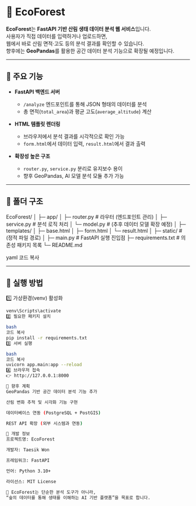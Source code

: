# 🌿 EcoForest

**EcoForest**는 **FastAPI 기반 산림 생태 데이터 분석 웹 서비스**입니다.  
사용자가 직접 데이터를 입력하거나 업로드하면,  
웹에서 바로 산림 면적·고도 등의 분석 결과를 확인할 수 있습니다.  
향후에는 **GeoPandas**를 활용한 공간 데이터 분석 기능으로 확장될 예정입니다.

---

## 🚀 주요 기능

- **FastAPI 백엔드 서버**  
  - `/analyze` 엔드포인트를 통해 JSON 형태의 데이터를 분석  
  - 총 면적(`total_area`)과 평균 고도(`average_altitude`) 계산  

- **HTML 템플릿 렌더링**  
  - 브라우저에서 분석 결과를 시각적으로 확인 가능  
  - `form.html`에서 데이터 입력, `result.html`에서 결과 출력  

- **확장성 높은 구조**  
  - `router.py`, `service.py` 분리로 유지보수 용이  
  - 향후 GeoPandas, AI 모델 분석 모듈 추가 가능  

---

## 📂 폴더 구조

EcoForest/
│
├─ app/
│ ├─ router.py # 라우터 (엔드포인트 관리)
│ ├─ service.py # 분석 로직 처리
│ └─ model.py # (추후 데이터 모델 확장 예정)
│
├─ templates/
│ ├─ base.html
│ ├─ form.html
│ └─ result.html
│
├─ static/ # (정적 파일 경로)
│
├─ main.py # FastAPI 실행 진입점
├─ requirements.txt # 의존성 패키지 목록
└─ README.md

yaml
코드 복사

---

## 🧩 실행 방법

1️⃣ 가상환경(venv) 활성화  
```bash
venv\Scripts\activate
2️⃣ 필요한 패키지 설치

bash
코드 복사
pip install -r requirements.txt
3️⃣ 서버 실행

bash
코드 복사
uvicorn app.main:app --reload
4️⃣ 브라우저 접속
👉 http://127.0.0.1:8000

🌲 향후 계획
GeoPandas 기반 공간 데이터 분석 기능 추가

산림 변화 추적 및 시각화 기능 구현

데이터베이스 연동 (PostgreSQL + PostGIS)

REST API 확장 (외부 시스템과 연동)

🧠 개발 정보
프로젝트명: EcoForest

개발자: Taesik Won

프레임워크: FastAPI

언어: Python 3.10+

라이선스: MIT License

📘 EcoForest는 단순한 분석 도구가 아니라,
“숲의 데이터를 통해 생태를 이해하는 AI 기반 플랫폼”을 목표로 합니다.